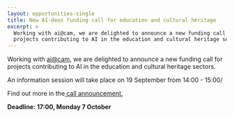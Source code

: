 ```yaml
---
layout: opportunities-single
title: New AI-deas funding call for education and cultural heritage
excerpt: >
  Working with ai@cam, we are delighted to announce a new funding call for
  projects contributing to AI in the education and cultural heritage sectors.
---
```

Working with [ai@cam](https://ai.cam.ac.uk/), we are delighted to announce a new funding call for projects contributing to AI in the education and cultural heritage sectors.

A﻿n information session will take place on 19 September from 14:00 - 15:00/ 

F﻿ind out more in the[ call announcement. ](https://ai.cam.ac.uk/news/new-ai-deas-funding-call-for-education-and-cultural-heritage)

**D﻿eadline: 17:00, Monday 7 October**